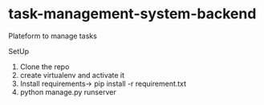 # task-management-system-backend
Plateform to manage tasks

SetUp
1. Clone the repo
2. create virtualenv and activate it
2. Install requirements-> pip install -r requirement.txt
3. python manage.py runserver
